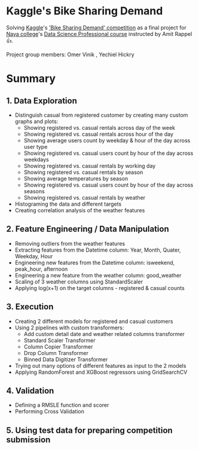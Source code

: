# Kaggle's Bike Sharing Demand
Solving [Kaggle](https://www.kaggle.com/)'s ['Bike Sharing Demand' competition](https://www.kaggle.com/c/bike-sharing-demand) as a final project for<BR>
[Naya college](http://www.naya-college.co.il/)'s [Data Science Professional course](http://www.naya-college.co.il/courses/data-scientist-professional/) instructed by Amit Rappel :+1:.

Project group members: Omer Vinik , Yechiel Hickry
# Summary

## 1. Data Exploration
* Distinguish casual from registered customer by creating many custom graphs and plots:
  - Showing registered vs. casual rentals across day of the week
  - Showing registered vs. casual rentals across hour of the day
  - Showing average users count by weekday & hour of the day across user type
  - Showing registered vs. casual users count by hour of the day across weekdays
  - Showing registered vs. casual rentals by working day
  - Showing registered vs. casual rentals by season
  - Showing average temperatures by season
  - Showing registered vs. casual users count by hour of the day across seasons
  - Showing registered vs. casual rentals by weather
* Histograming the data and different targets
* Creating correlation analysis of the weather features

## 2. Feature Engineering / Data Manipulation
* Removing outliers from the weather features
* Extracting features from the Datetime column: Year, Month, Quater, Weekday, Hour
* Engineering new features from the Datetime column: isweekend, peak_hour, afternoon
* Engineering a new feature from the weather column: good_weather
* Scaling of 3 weather columns using StandardScaler
* Applying log(x+1) on the target columns - registered & casual counts

## 3. Execution
* Creating 2 different models for registered and casual customers
* Using 2 pipelines with custom transformers:
  - Add custom detail date and weather related columns transformer
  - Standard Scaler Transformer
  - Column Copier Transformer
  - Drop Column Transformer
  - Binned Data Digitizer Transformer
* Trying out many options of different features as input to the 2 models
* Applying RandomForest and XGBoost regressors using GridSearchCV

## 4. Validation
* Defining a RMSLE function and scorer
* Performing Cross Validation

## 5. Using test data for preparing competition submission
